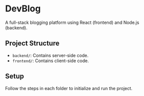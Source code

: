 # DevBlog
A full-stack blogging platform using React (frontend) and Node.js (backend).

## Project Structure
- `backend/`: Contains server-side code.
- `frontend/`: Contains client-side code.

## Setup
Follow the steps in each folder to initialize and run the project.
